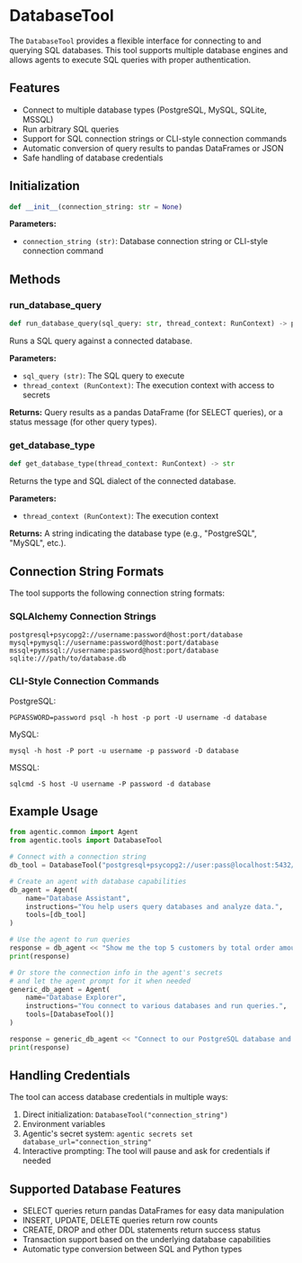 # DatabaseTool

The `DatabaseTool` provides a flexible interface for connecting to and querying SQL databases. This tool supports multiple database engines and allows agents to execute SQL queries with proper authentication.

## Features

- Connect to multiple database types (PostgreSQL, MySQL, SQLite, MSSQL)
- Run arbitrary SQL queries
- Support for SQL connection strings or CLI-style connection commands
- Automatic conversion of query results to pandas DataFrames or JSON
- Safe handling of database credentials

## Initialization

```python
def __init__(connection_string: str = None)
```

**Parameters:**

- `connection_string (str)`: Database connection string or CLI-style connection command

## Methods

### run_database_query

```python
def run_database_query(sql_query: str, thread_context: RunContext) -> pd.DataFrame | dict | PauseForInputResult
```

Runs a SQL query against a connected database.

**Parameters:**

- `sql_query (str)`: The SQL query to execute
- `thread_context (RunContext)`: The execution context with access to secrets

**Returns:**
Query results as a pandas DataFrame (for SELECT queries), or a status message (for other query types).

### get_database_type

```python
def get_database_type(thread_context: RunContext) -> str
```

Returns the type and SQL dialect of the connected database.

**Parameters:**

- `thread_context (RunContext)`: The execution context

**Returns:**
A string indicating the database type (e.g., "PostgreSQL", "MySQL", etc.).

## Connection String Formats

The tool supports the following connection string formats:

### SQLAlchemy Connection Strings

```
postgresql+psycopg2://username:password@host:port/database
mysql+pymysql://username:password@host:port/database  
mssql+pymssql://username:password@host:port/database
sqlite:///path/to/database.db
```

### CLI-Style Connection Commands

PostgreSQL:
```
PGPASSWORD=password psql -h host -p port -U username -d database
```

MySQL:
```
mysql -h host -P port -u username -p password -D database
```

MSSQL:
```
sqlcmd -S host -U username -P password -d database
```

## Example Usage

```python
from agentic.common import Agent
from agentic.tools import DatabaseTool

# Connect with a connection string
db_tool = DatabaseTool("postgresql+psycopg2://user:pass@localhost:5432/mydb")

# Create an agent with database capabilities
db_agent = Agent(
    name="Database Assistant",
    instructions="You help users query databases and analyze data.",
    tools=[db_tool]
)

# Use the agent to run queries
response = db_agent << "Show me the top 5 customers by total order amount"
print(response)

# Or store the connection info in the agent's secrets
# and let the agent prompt for it when needed
generic_db_agent = Agent(
    name="Database Explorer",
    instructions="You connect to various databases and run queries.",
    tools=[DatabaseTool()]
)

response = generic_db_agent << "Connect to our PostgreSQL database and list all tables"
print(response)
```

## Handling Credentials

The tool can access database credentials in multiple ways:

1. Direct initialization: `DatabaseTool("connection_string")`
2. Environment variables
3. Agentic's secret system: `agentic secrets set database_url="connection_string"`
4. Interactive prompting: The tool will pause and ask for credentials if needed

## Supported Database Features

- SELECT queries return pandas DataFrames for easy data manipulation
- INSERT, UPDATE, DELETE queries return row counts
- CREATE, DROP and other DDL statements return success status
- Transaction support based on the underlying database capabilities
- Automatic type conversion between SQL and Python types
